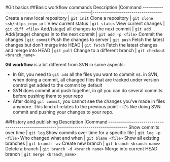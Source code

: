 #Git basics
##Basic workflow commands
Description                                         |Command
----------------------------------------------------|----------------------------------
Create a new local repository                       | `git init`
Clone a repository                                  | `git clone ssh/https_repo_url`
View current status                                 | `git status`
View current changes                                | `git diff <file>`
Add/(stage) all changes to the next commit          | `git add .`
Add/(stage) changes in <file> to the next commit    | `git add -p <file>`
Commit the changes                                  | `git commit`
Push the changes to server                          | `git push`
Fetch the latest changes but don't merge into HEAD  | `git fetch`
Fetch the latest changes and merge into HEAD        | `git pull`
Change to a different branch                        | `git checkout <branch_name>`

__Git workflow__ is a bit different from SVN in some aspects:
* In Git, you need to `git add` all the files you want to commit vs. in SVN, when doing a commit, all changed files that are tracked under version control get added to the commit by default
* SVN does commit and push together, in git you can do several commits before pushing them to your repo
* After doing `git commit`, you cannot see the changes you've made in files anymore. This kind of relates to the previous point - it's like doing SVN commit and pushing your changes to your repo.

##History and publishing
Description                                         |Command
----------------------------------------------------|----------------------------------
Show commits over time                              | `git log`
Show commits over time for a specific file          | `git log -p <file>`
Who changed what and when                           | `git blame <file>`
Show all existing branches                          | `git branch -av`
Create new branch                                   | `git branch <branch name>`
Delete a branch                                     | `git branch -d <branch name>`
Merge into current HEAD branch                      | `git merge <branch_name>`